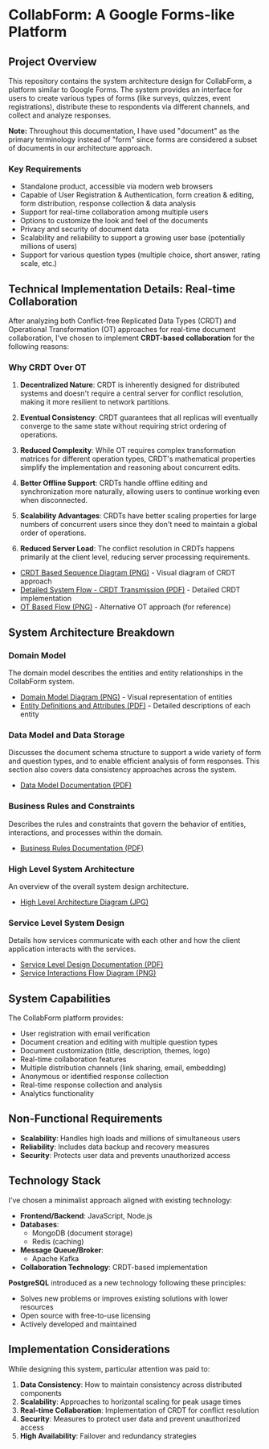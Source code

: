 # CollabForm: A Google Forms-like Platform

## Project Overview

This repository contains the system architecture design for CollabForm, a platform similar to Google Forms. The system provides an interface for users to create various types of forms (like surveys, quizzes, event registrations), distribute these to respondents via different channels, and collect and analyze responses.

**Note:** Throughout this documentation, I have used "document" as the primary terminology instead of "form" since forms are considered a subset of documents in our architecture approach.

### Key Requirements

- Standalone product, accessible via modern web browsers
- Capable of User Registration & Authentication, form creation & editing, form distribution, response collection & data analysis
- Support for real-time collaboration among multiple users
- Options to customize the look and feel of the documents
- Privacy and security of document data
- Scalability and reliability to support a growing user base (potentially millions of users)
- Support for various question types (multiple choice, short answer, rating scale, etc.)

## Technical Implementation Details: Real-time Collaboration

After analyzing both Conflict-free Replicated Data Types (CRDT) and Operational Transformation (OT) approaches for real-time document collaboration, I've chosen to implement **CRDT-based collaboration** for the following reasons:

### Why CRDT Over OT

1. **Decentralized Nature**: CRDT is inherently designed for distributed systems and doesn't require a central server for conflict resolution, making it more resilient to network partitions.

2. **Eventual Consistency**: CRDT guarantees that all replicas will eventually converge to the same state without requiring strict ordering of operations.

3. **Reduced Complexity**: While OT requires complex transformation matrices for different operation types, CRDT's mathematical properties simplify the implementation and reasoning about concurrent edits.

4. **Better Offline Support**: CRDTs handle offline editing and synchronization more naturally, allowing users to continue working even when disconnected.

5. **Scalability Advantages**: CRDTs have better scaling properties for large numbers of concurrent users since they don't need to maintain a global order of operations.

6. **Reduced Server Load**: The conflict resolution in CRDTs happens primarily at the client level, reducing server processing requirements.

- [CRDT Based Sequence Diagram (PNG)](CRDT%20Based%20Sequence%20Diagram.png) - Visual diagram of CRDT approach
- [Detailed System Flow - CRDT Transmission (PDF)](Detailed%20System%20Flow%20%28CRDT%20Transmission%29.pdf) - Detailed CRDT implementation
- [OT Based Flow (PNG)](OT%20Based%20Flow.png) - Alternative OT approach (for reference)

## System Architecture Breakdown

### Domain Model

The domain model describes the entities and entity relationships in the CollabForm system.

- [Domain Model Diagram (PNG)](Q1%3A%20Domain%20Model/Domain%20Model.png) - Visual representation of entities
- [Entity Definitions and Attributes (PDF)](Q1%3A%20Domain%20Model/Domain%20Model.pdf) - Detailed descriptions of each entity

### Data Model and Data Storage

Discusses the document schema structure to support a wide variety of form and question types, and to enable efficient analysis of form responses. This section also covers data consistency approaches across the system.

- [Data Model Documentation (PDF)](Q2%3A%20Data%20Model%20%26%20Data%20Storage/Data%20Model.pdf)

### Business Rules and Constraints

Describes the rules and constraints that govern the behavior of entities, interactions, and processes within the domain.

- [Business Rules Documentation (PDF)](Q3%3A%20Business%20Rules%20and%20Constraints/Business%20Rules%20and%20Constraints.pdf)

### High Level System Architecture

An overview of the overall system design architecture.

- [High Level Architecture Diagram (JPG)](Q4%3A%20High%20Level%20System%20Architecture/High%20Level%20System%20Architecture.jpg)

### Service Level System Design

Details how services communicate with each other and how the client application interacts with the services.

- [Service Level Design Documentation (PDF)](Q5%3A%20Service%20Level%20System%20Design%20Document/Service%20Level%20System%20Design.pdf)
- [Service Interactions Flow Diagram (PNG)](Q5%3A%20Service%20Level%20System%20Design%20Document/Service%20Level%20System%20Architecture%20Flow.png)

## System Capabilities

The CollabForm platform provides:

- User registration with email verification
- Document creation and editing with multiple question types
- Document customization (title, description, themes, logo)
- Real-time collaboration features
- Multiple distribution channels (link sharing, email, embedding)
- Anonymous or identified response collection
- Real-time response collection and analysis
- Analytics functionality

## Non-Functional Requirements

- **Scalability**: Handles high loads and millions of simultaneous users
- **Reliability**: Includes data backup and recovery measures
- **Security**: Protects user data and prevents unauthorized access

## Technology Stack

I've chosen a minimalist approach aligned with existing technology:

- **Frontend/Backend**: JavaScript, Node.js
- **Databases**:
  - MongoDB (document storage)
  - Redis (caching)
- **Message Queue/Broker**:
  - Apache Kafka
- **Collaboration Technology**: CRDT-based implementation

**PostgreSQL** introduced as a new technology following these principles:
- Solves new problems or improves existing solutions with lower resources
- Open source with free-to-use licensing
- Actively developed and maintained

## Implementation Considerations

While designing this system, particular attention was paid to:

1. **Data Consistency**: How to maintain consistency across distributed components
2. **Scalability**: Approaches to horizontal scaling for peak usage times
3. **Real-time Collaboration**: Implementation of CRDT for conflict resolution
4. **Security**: Measures to protect user data and prevent unauthorized access
5. **High Availability**: Failover and redundancy strategies